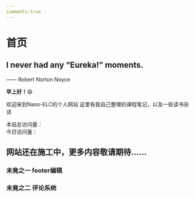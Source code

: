 ```yaml
---
comments:true
---
```

# 首页
<!-- 名人名言部分 -->
<div class="hero-quote">
  <div class="overlay"></div>
  <div class="text">
    <h2>I never had any “Eureka!” moments.</h2>
    <p>—— Robert Norton Noyce</p>
  </div>
</div>

**早上好！**:smile:

欢迎来到Nano-ELC的个人网站
这里有我自己整理的课程笔记，以及一些读书杂谈

<div class="busuanzi_container">
  <span class="busuanzi_label">本站总访问量：</span>
  <span class="busuanzi_value" id="busuanzi_value_site_pv"></span>
</div>
<div class="busuanzi_container">
  <span class="busuanzi_label">今日访问量：</span>
  <span class="busuanzi_value" id="busuanzi_value_day_pv"></span>
</div>


## 网站还在施工中，更多内容敬请期待……

### 未竟之一 footer编辑

### 未竟之二 评论系统